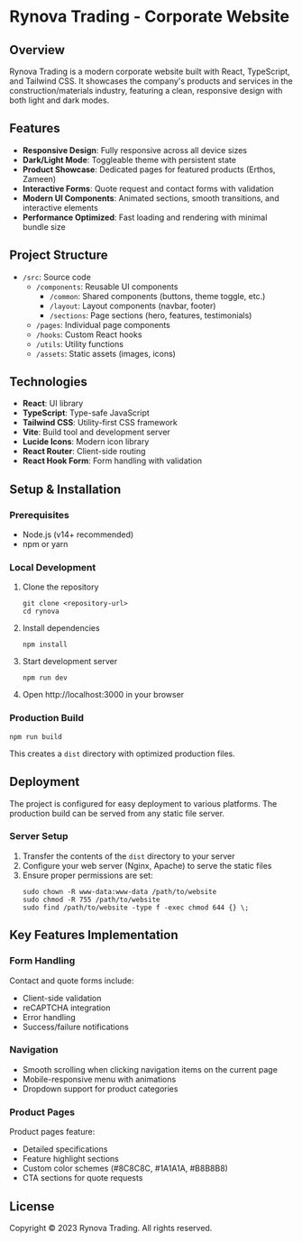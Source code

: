 # Rynova Trading - Corporate Website

## Overview
Rynova Trading is a modern corporate website built with React, TypeScript, and Tailwind CSS. It showcases the company's products and services in the construction/materials industry, featuring a clean, responsive design with both light and dark modes.

## Features
- **Responsive Design**: Fully responsive across all device sizes
- **Dark/Light Mode**: Toggleable theme with persistent state
- **Product Showcase**: Dedicated pages for featured products (Erthos, Zameen)
- **Interactive Forms**: Quote request and contact forms with validation
- **Modern UI Components**: Animated sections, smooth transitions, and interactive elements
- **Performance Optimized**: Fast loading and rendering with minimal bundle size

## Project Structure
- `/src`: Source code
  - `/components`: Reusable UI components
    - `/common`: Shared components (buttons, theme toggle, etc.)
    - `/layout`: Layout components (navbar, footer)
    - `/sections`: Page sections (hero, features, testimonials)
  - `/pages`: Individual page components
  - `/hooks`: Custom React hooks
  - `/utils`: Utility functions
  - `/assets`: Static assets (images, icons)

## Technologies
- **React**: UI library
- **TypeScript**: Type-safe JavaScript
- **Tailwind CSS**: Utility-first CSS framework
- **Vite**: Build tool and development server
- **Lucide Icons**: Modern icon library
- **React Router**: Client-side routing
- **React Hook Form**: Form handling with validation

## Setup & Installation

### Prerequisites
- Node.js (v14+ recommended)
- npm or yarn

### Local Development
1. Clone the repository
   ```
   git clone <repository-url>
   cd rynova
   ```

2. Install dependencies
   ```
   npm install
   ```

3. Start development server
   ```
   npm run dev
   ```
   
4. Open http://localhost:3000 in your browser

### Production Build
```
npm run build
```

This creates a `dist` directory with optimized production files.

## Deployment
The project is configured for easy deployment to various platforms. The production build can be served from any static file server.

### Server Setup
1. Transfer the contents of the `dist` directory to your server
2. Configure your web server (Nginx, Apache) to serve the static files
3. Ensure proper permissions are set:
   ```
   sudo chown -R www-data:www-data /path/to/website
   sudo chmod -R 755 /path/to/website
   sudo find /path/to/website -type f -exec chmod 644 {} \;
   ```

## Key Features Implementation

### Form Handling
Contact and quote forms include:
- Client-side validation
- reCAPTCHA integration
- Error handling
- Success/failure notifications

### Navigation
- Smooth scrolling when clicking navigation items on the current page
- Mobile-responsive menu with animations
- Dropdown support for product categories

### Product Pages
Product pages feature:
- Detailed specifications
- Feature highlight sections
- Custom color schemes (#8C8C8C, #1A1A1A, #B8B8B8)
- CTA sections for quote requests

## License
Copyright © 2023 Rynova Trading. All rights reserved. 